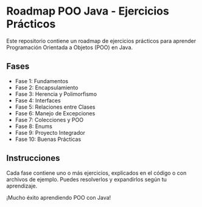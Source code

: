 
# Roadmap POO Java - Ejercicios Prácticos

Este repositorio contiene un roadmap de ejercicios prácticos para aprender Programación Orientada a Objetos (POO) en Java.

## Fases

- Fase 1: Fundamentos
- Fase 2: Encapsulamiento
- Fase 3: Herencia y Polimorfismo
- Fase 4: Interfaces
- Fase 5: Relaciones entre Clases
- Fase 6: Manejo de Excepciones
- Fase 7: Colecciones y POO
- Fase 8: Enums
- Fase 9: Proyecto Integrador
- Fase 10: Buenas Prácticas

## Instrucciones

Cada fase contiene uno o más ejercicios, explicados en el código o con archivos de ejemplo. Puedes resolverlos y expandirlos según tu aprendizaje.

¡Mucho éxito aprendiendo POO con Java!
